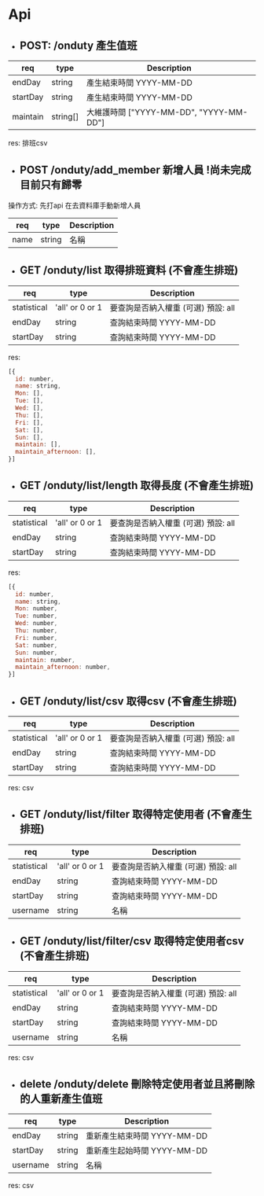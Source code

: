 # Api

- ## POST: /onduty 產生值班

|req|type|Description|
|---|----|----|
|endDay|string|產生結束時間 YYYY-MM-DD|
|startDay|string|產生結束時間 YYYY-MM-DD|
|maintain|string[]|大維護時間 ["YYYY-MM-DD", "YYYY-MM-DD"]|

res: 排班csv

- ## POST /onduty/add_member 新增人員 !尚未完成 目前只有歸零

操作方式: 先打api 在去資料庫手動新增人員

|req|type|Description|
|---|----|----|
|name|string|名稱|

- ## GET  /onduty/list 取得排班資料 (不會產生排班)

|req|type|Description|
|---|----|----|
|statistical|'all' or 0 or 1|要查詢是否納入權重 (可選) 預設: all|
|endDay|string|查詢結束時間 YYYY-MM-DD|
|startDay|string|查詢結束時間 YYYY-MM-DD|

res:

```javaScript
[{
  id: number,
  name: string,
  Mon: [],
  Tue: [],
  Wed: [],
  Thu: [],
  Fri: [],
  Sat: [],
  Sun: [],
  maintain: [],
  maintain_afternoon: [],
}]
```

- ## GET /onduty/list/length 取得長度 (不會產生排班)

|req|type|Description|
|---|----|----|
|statistical|'all' or 0 or 1|要查詢是否納入權重 (可選) 預設: all|
|endDay|string|查詢結束時間 YYYY-MM-DD|
|startDay|string|查詢結束時間 YYYY-MM-DD|

res:

```javaScript
[{
  id: number,
  name: string,
  Mon: number,
  Tue: number,
  Wed: number,
  Thu: number,
  Fri: number,
  Sat: number,
  Sun: number,
  maintain: number,
  maintain_afternoon: number,
}]
```

- ## GET /onduty/list/csv 取得csv (不會產生排班)

|req|type|Description|
|---|----|----|
|statistical|'all' or 0 or 1|要查詢是否納入權重 (可選) 預設: all|
|endDay|string|查詢結束時間 YYYY-MM-DD|
|startDay|string|查詢結束時間 YYYY-MM-DD|

res: csv

- ## GET /onduty/list/filter 取得特定使用者 (不會產生排班)

|req|type|Description|
|---|----|----|
|statistical|'all' or 0 or 1|要查詢是否納入權重 (可選) 預設: all|
|endDay|string|查詢結束時間 YYYY-MM-DD|
|startDay|string|查詢結束時間 YYYY-MM-DD|
|username|string|名稱|

- ## GET /onduty/list/filter/csv 取得特定使用者csv (不會產生排班)

|req|type|Description|
|---|----|----|
|statistical|'all' or 0 or 1|要查詢是否納入權重 (可選) 預設: all|
|endDay|string|查詢結束時間 YYYY-MM-DD|
|startDay|string|查詢結束時間 YYYY-MM-DD|
|username|string|名稱|

res: csv

- ## delete /onduty/delete 刪除特定使用者並且將刪除的人重新產生值班

|req|type|Description|
|---|----|----|
|endDay|string|重新產生結束時間 YYYY-MM-DD|
|startDay|string|重新產生起始時間 YYYY-MM-DD|
|username|string|名稱|

res: csv
